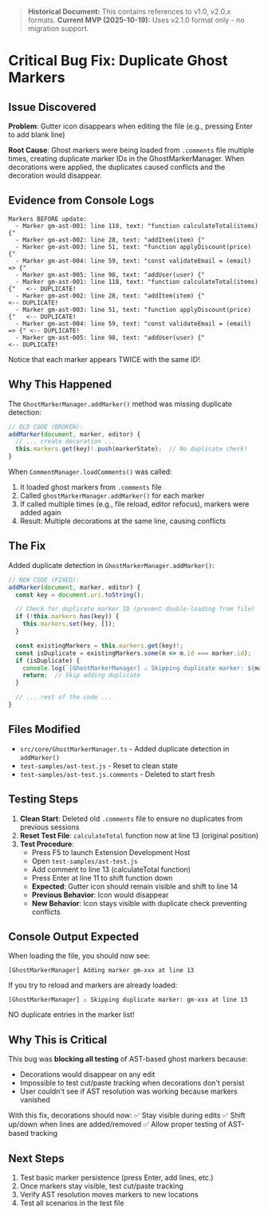 > **Historical Document:** This contains references to v1.0, v2.0.x formats.
> **Current MVP (2025-10-19):** Uses v2.1.0 format only - no migration support.

# Critical Bug Fix: Duplicate Ghost Markers

## Issue Discovered

**Problem**: Gutter icon disappears when editing the file (e.g., pressing Enter to add blank line)

**Root Cause**: Ghost markers were being loaded from `.comments` file multiple times, creating duplicate marker IDs in the GhostMarkerManager. When decorations were applied, the duplicates caused conflicts and the decoration would disappear.

## Evidence from Console Logs

```
Markers BEFORE update:
  - Marker gm-ast-001: line 118, text: "function calculateTotal(items) {"
  - Marker gm-ast-002: line 28, text: "addItem(item) {"
  - Marker gm-ast-003: line 51, text: "function applyDiscount(price) {"
  - Marker gm-ast-004: line 59, text: "const validateEmail = (email) => {"
  - Marker gm-ast-005: line 98, text: "addUser(user) {"
  - Marker gm-ast-001: line 118, text: "function calculateTotal(items) {"   <-- DUPLICATE!
  - Marker gm-ast-002: line 28, text: "addItem(item) {"                     <-- DUPLICATE!
  - Marker gm-ast-003: line 51, text: "function applyDiscount(price) {"   <-- DUPLICATE!
  - Marker gm-ast-004: line 59, text: "const validateEmail = (email) => {" <-- DUPLICATE!
  - Marker gm-ast-005: line 98, text: "addUser(user) {"                     <-- DUPLICATE!
```

Notice that each marker appears TWICE with the same ID!

## Why This Happened

The `GhostMarkerManager.addMarker()` method was missing duplicate detection:

```typescript
// OLD CODE (BROKEN):
addMarker(document, marker, editor) {
  // ... create decoration ...
  this.markers.get(key)!.push(markerState);  // No duplicate check!
}
```

When `CommentManager.loadComments()` was called:
1. It loaded ghost markers from `.comments` file
2. Called `ghostMarkerManager.addMarker()` for each marker
3. If called multiple times (e.g., file reload, editor refocus), markers were added again
4. Result: Multiple decorations at the same line, causing conflicts

## The Fix

Added duplicate detection in `GhostMarkerManager.addMarker()`:

```typescript
// NEW CODE (FIXED):
addMarker(document, marker, editor) {
  const key = document.uri.toString();

  // Check for duplicate marker ID (prevent double-loading from file)
  if (!this.markers.has(key)) {
    this.markers.set(key, []);
  }

  const existingMarkers = this.markers.get(key)!;
  const isDuplicate = existingMarkers.some(m => m.id === marker.id);
  if (isDuplicate) {
    console.log(`[GhostMarkerManager] ⚠️ Skipping duplicate marker: ${marker.id} at line ${marker.line}`);
    return;  // Skip adding duplicate
  }

  // ... rest of the code ...
}
```

## Files Modified

- `src/core/GhostMarkerManager.ts` - Added duplicate detection in `addMarker()`
- `test-samples/ast-test.js` - Reset to clean state
- `test-samples/ast-test.js.comments` - Deleted to start fresh

## Testing Steps

1. **Clean Start**: Deleted old `.comments` file to ensure no duplicates from previous sessions
2. **Reset Test File**: `calculateTotal` function now at line 13 (original position)
3. **Test Procedure**:
   - Press F5 to launch Extension Development Host
   - Open `test-samples/ast-test.js`
   - Add comment to line 13 (calculateTotal function)
   - Press Enter at line 11 to shift function down
   - **Expected**: Gutter icon should remain visible and shift to line 14
   - **Previous Behavior**: Icon would disappear
   - **New Behavior**: Icon stays visible with duplicate check preventing conflicts

## Console Output Expected

When loading the file, you should now see:
```
[GhostMarkerManager] Adding marker gm-xxx at line 13
```

If you try to reload and markers are already loaded:
```
[GhostMarkerManager] ⚠️ Skipping duplicate marker: gm-xxx at line 13
```

NO duplicate entries in the marker list!

## Why This is Critical

This bug was **blocking all testing** of AST-based ghost markers because:
- Decorations would disappear on any edit
- Impossible to test cut/paste tracking when decorations don't persist
- User couldn't see if AST resolution was working because markers vanished

With this fix, decorations should now:
✅ Stay visible during edits
✅ Shift up/down when lines are added/removed
✅ Allow proper testing of AST-based tracking

## Next Steps

1. Test basic marker persistence (press Enter, add lines, etc.)
2. Once markers stay visible, test cut/paste tracking
3. Verify AST resolution moves markers to new locations
4. Test all scenarios in the test file
